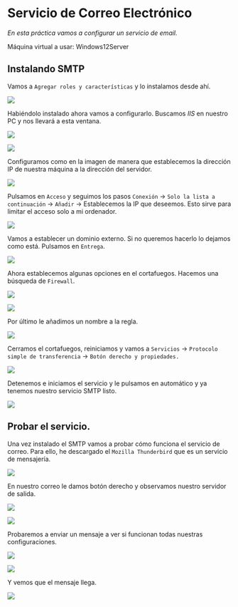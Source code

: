 # Servicio de Correo Electrónico

*En esta práctica vamos a configurar un servicio de email.*

Máquina virtual a usar: Windows12Server

## Instalando SMTP

Vamos a `Agregar roles y características` y lo instalamos desde ahí.

![](./img/1.png)

Habiéndolo instalado ahora vamos a configurarlo. Buscamos *IIS* en nuestro PC y nos llevará a esta ventana.

![](./img/2.png)

![](./img/3.png)

Configuramos como en la imagen de manera que establecemos la dirección IP de nuestra máquina a la dirección del servidor.

![](./img/4.png)

Pulsamos en `Acceso` y seguimos los pasos `Conexión` -> `Solo la lista a continuación` -> `Añadir` -> Establecemos la IP que deseemos. Esto sirve para limitar el acceso solo a mi ordenador.

![](./img/5.png)

Vamos a establecer un dominio externo. Si no queremos hacerlo lo dejamos como está. Pulsamos en `Entrega`.

![](./img/6.png)

Ahora establecemos algunas opciones en el cortafuegos. Hacemos una búsqueda de `Firewall`.

![](./img/7.png)

![](./img/8.png)

Por último le añadimos un nombre a la regla.

![](./img/9.png)

Cerramos el cortafuegos, reiniciamos y vamos a `Servicios` -> `Protocolo simple de transferencia` -> `Botón derecho y propiedades.`

![](./img/13.png)

Detenemos e iniciamos el servicio y le pulsamos en automático y ya tenemos nuestro servicio SMTP listo.

![](./img/14.png)

## Probar el servicio.

Una vez instalado el SMTP vamos a probar cómo funciona el servicio de correo. Para ello, he descargado el `Mozilla Thunderbird` que es un servicio de mensajería.

![](./img/15.png)

En nuestro correo le damos botón derecho y observamos nuestro servidor de salida.

![](./img/16.png)

![](./img/17.png)

Probaremos a enviar un mensaje a ver si funcionan todas nuestras configuraciones.

![](./img/18.png)

![](./img/19.png)

Y vemos que el mensaje llega.

![](./img/20.png)
